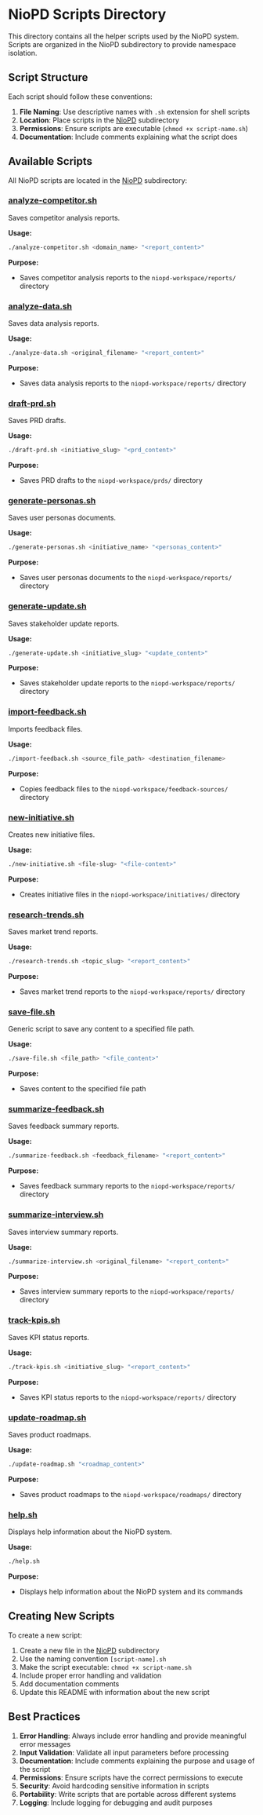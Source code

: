 # NioPD Scripts Directory

This directory contains all the helper scripts used by the NioPD system. Scripts are organized in the NioPD subdirectory to provide namespace isolation.

## Script Structure

Each script should follow these conventions:

1. **File Naming**: Use descriptive names with `.sh` extension for shell scripts
2. **Location**: Place scripts in the [NioPD](NioPD/) subdirectory
3. **Permissions**: Ensure scripts are executable (`chmod +x script-name.sh`)
4. **Documentation**: Include comments explaining what the script does

## Available Scripts

All NioPD scripts are located in the [NioPD](NioPD/) subdirectory:

### [analyze-competitor.sh](NioPD/analyze-competitor.sh)
Saves competitor analysis reports.

**Usage:**
```bash
./analyze-competitor.sh <domain_name> "<report_content>"
```

**Purpose:**
- Saves competitor analysis reports to the `niopd-workspace/reports/` directory

### [analyze-data.sh](NioPD/analyze-data.sh)
Saves data analysis reports.

**Usage:**
```bash
./analyze-data.sh <original_filename> "<report_content>"
```

**Purpose:**
- Saves data analysis reports to the `niopd-workspace/reports/` directory

### [draft-prd.sh](NioPD/draft-prd.sh)
Saves PRD drafts.

**Usage:**
```bash
./draft-prd.sh <initiative_slug> "<prd_content>"
```

**Purpose:**
- Saves PRD drafts to the `niopd-workspace/prds/` directory

### [generate-personas.sh](NioPD/generate-personas.sh)
Saves user personas documents.

**Usage:**
```bash
./generate-personas.sh <initiative_name> "<personas_content>"
```

**Purpose:**
- Saves user personas documents to the `niopd-workspace/reports/` directory

### [generate-update.sh](NioPD/generate-update.sh)
Saves stakeholder update reports.

**Usage:**
```bash
./generate-update.sh <initiative_slug> "<update_content>"
```

**Purpose:**
- Saves stakeholder update reports to the `niopd-workspace/reports/` directory

### [import-feedback.sh](NioPD/import-feedback.sh)
Imports feedback files.

**Usage:**
```bash
./import-feedback.sh <source_file_path> <destination_filename>
```

**Purpose:**
- Copies feedback files to the `niopd-workspace/feedback-sources/` directory

### [new-initiative.sh](NioPD/new-initiative.sh)
Creates new initiative files.

**Usage:**
```bash
./new-initiative.sh <file-slug> "<file-content>"
```

**Purpose:**
- Creates initiative files in the `niopd-workspace/initiatives/` directory

### [research-trends.sh](NioPD/research-trends.sh)
Saves market trend reports.

**Usage:**
```bash
./research-trends.sh <topic_slug> "<report_content>"
```

**Purpose:**
- Saves market trend reports to the `niopd-workspace/reports/` directory

### [save-file.sh](NioPD/save-file.sh)
Generic script to save any content to a specified file path.

**Usage:**
```bash
./save-file.sh <file_path> "<file_content>"
```

**Purpose:**
- Saves content to the specified file path

### [summarize-feedback.sh](NioPD/summarize-feedback.sh)
Saves feedback summary reports.

**Usage:**
```bash
./summarize-feedback.sh <feedback_filename> "<report_content>"
```

**Purpose:**
- Saves feedback summary reports to the `niopd-workspace/reports/` directory

### [summarize-interview.sh](NioPD/summarize-interview.sh)
Saves interview summary reports.

**Usage:**
```bash
./summarize-interview.sh <original_filename> "<report_content>"
```

**Purpose:**
- Saves interview summary reports to the `niopd-workspace/reports/` directory

### [track-kpis.sh](NioPD/track-kpis.sh)
Saves KPI status reports.

**Usage:**
```bash
./track-kpis.sh <initiative_slug> "<report_content>"
```

**Purpose:**
- Saves KPI status reports to the `niopd-workspace/reports/` directory

### [update-roadmap.sh](NioPD/update-roadmap.sh)
Saves product roadmaps.

**Usage:**
```bash
./update-roadmap.sh "<roadmap_content>"
```

**Purpose:**
- Saves product roadmaps to the `niopd-workspace/roadmaps/` directory

### [help.sh](NioPD/help.sh)
Displays help information about the NioPD system.

**Usage:**
```bash
./help.sh
```

**Purpose:**
- Displays help information about the NioPD system and its commands

## Creating New Scripts

To create a new script:

1. Create a new file in the [NioPD](NioPD/) subdirectory
2. Use the naming convention `[script-name].sh`
3. Make the script executable: `chmod +x script-name.sh`
4. Include proper error handling and validation
5. Add documentation comments
6. Update this README with information about the new script

## Best Practices

1. **Error Handling**: Always include error handling and provide meaningful error messages
2. **Input Validation**: Validate all input parameters before processing
3. **Documentation**: Include comments explaining the purpose and usage of the script
4. **Permissions**: Ensure scripts have the correct permissions to execute
5. **Security**: Avoid hardcoding sensitive information in scripts
6. **Portability**: Write scripts that are portable across different systems
7. **Logging**: Include logging for debugging and audit purposes